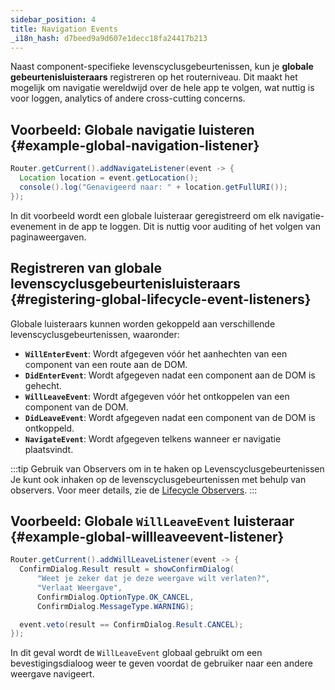 ```yaml
---
sidebar_position: 4
title: Navigation Events
_i18n_hash: d7beed9a9d607e1decc18fa24417b213
---
```

Naast component-specifieke levenscyclusgebeurtenissen, kun je **globale gebeurtenisluisteraars** registreren op het routerniveau. Dit maakt het mogelijk om navigatie wereldwijd over de hele app te volgen, wat nuttig is voor loggen, analytics of andere cross-cutting concerns.

## Voorbeeld: Globale navigatie luisteren {#example-global-navigation-listener}

```java
Router.getCurrent().addNavigateListener(event -> {
  Location location = event.getLocation();
  console().log("Genavigeerd naar: " + location.getFullURI());
});
```

In dit voorbeeld wordt een globale luisteraar geregistreerd om elk navigatie-evenement in de app te loggen. Dit is nuttig voor auditing of het volgen van paginaweergaven.

## Registreren van globale levenscyclusgebeurtenisluisteraars {#registering-global-lifecycle-event-listeners}

Globale luisteraars kunnen worden gekoppeld aan verschillende levenscyclusgebeurtenissen, waaronder:

- **`WillEnterEvent`**: Wordt afgegeven vóór het aanhechten van een component van een route aan de DOM.
- **`DidEnterEvent`**: Wordt afgegeven nadat een component aan de DOM is gehecht.
- **`WillLeaveEvent`**: Wordt afgegeven vóór het ontkoppelen van een component van de DOM.
- **`DidLeaveEvent`**: Wordt afgegeven nadat een component van de DOM is ontkoppeld.
- **`NavigateEvent`**: Wordt afgegeven telkens wanneer er navigatie plaatsvindt.

:::tip Gebruik van Observers om in te haken op Levenscyclusgebeurtenissen
Je kunt ook inhaken op de levenscyclusgebeurtenissen met behulp van observers. Voor meer details, zie de [Lifecycle Observers](./observers).
:::

## Voorbeeld: Globale `WillLeaveEvent` luisteraar {#example-global-willleaveevent-listener}

```java
Router.getCurrent().addWillLeaveListener(event -> {
  ConfirmDialog.Result result = showConfirmDialog(
      "Weet je zeker dat je deze weergave wilt verlaten?",
      "Verlaat Weergave",
      ConfirmDialog.OptionType.OK_CANCEL,
      ConfirmDialog.MessageType.WARNING);

  event.veto(result == ConfirmDialog.Result.CANCEL);
});
```

In dit geval wordt de `WillLeaveEvent` globaal gebruikt om een bevestigingsdialoog weer te geven voordat de gebruiker naar een andere weergave navigeert.

